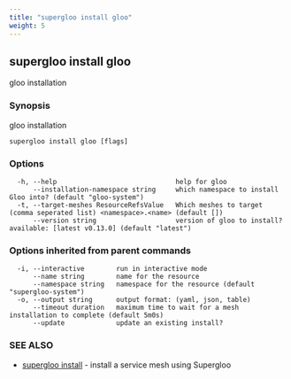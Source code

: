 ```yaml
---
title: "supergloo install gloo"
weight: 5
---
```

## supergloo install gloo

gloo installation

### Synopsis

gloo installation

```
supergloo install gloo [flags]
```

### Options

```
  -h, --help                              help for gloo
      --installation-namespace string     which namespace to install Gloo into? (default "gloo-system")
  -t, --target-meshes ResourceRefsValue   Which meshes to target (comma seperated list) <namespace>.<name> (default [])
      --version string                    version of gloo to install? available: [latest v0.13.0] (default "latest")
```

### Options inherited from parent commands

```
  -i, --interactive        run in interactive mode
      --name string        name for the resource
      --namespace string   namespace for the resource (default "supergloo-system")
  -o, --output string      output format: (yaml, json, table)
      --timeout duration   maximum time to wait for a mesh installation to complete (default 5m0s)
      --update             update an existing install?
```

### SEE ALSO

* [supergloo install](../supergloo_install)	 - install a service mesh using Supergloo

